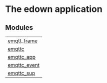 

# The edown application #


## Modules ##


<table width="100%" border="0" summary="list of modules">
<tr><td><a href="http://github.com/emqtt/emqttc/blob/spike2-change/doc/emqtt_frame.md" class="module">emqtt_frame</a></td></tr>
<tr><td><a href="http://github.com/emqtt/emqttc/blob/spike2-change/doc/emqttc.md" class="module">emqttc</a></td></tr>
<tr><td><a href="http://github.com/emqtt/emqttc/blob/spike2-change/doc/emqttc_app.md" class="module">emqttc_app</a></td></tr>
<tr><td><a href="http://github.com/emqtt/emqttc/blob/spike2-change/doc/emqttc_event.md" class="module">emqttc_event</a></td></tr>
<tr><td><a href="http://github.com/emqtt/emqttc/blob/spike2-change/doc/emqttc_sup.md" class="module">emqttc_sup</a></td></tr></table>

